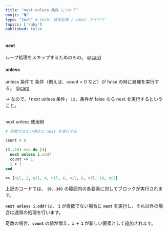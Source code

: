 ```yaml
---
title: "next unless 条件 について"
emoji: "🐈"
type: "tech" # tech: 技術記事 / idea: アイデア
topics: ['ruby']
published: false
---
```


#### next
ループ処理をスキップするためのもの。
@[card](https://uxmilk.jp/22979)

#### unless
unless 条件で 条件（例えば、count > 0 など）が false の時に処理を実行する。
@[card](https://www.sejuku.net/blog/15923)

→ なので、「next unless 条件」 は、条件が false なら next を実行するということ。

<br>
next unless 使用例

```rb
# 奇数ではない場合に next を実行する

count = 0

(0..10).map do |i|
  next unless i.odd?
  count += 1
  i + 1
end

=> [nil, 2, nil, 4, nil, 6, nil, 8, nil, 10, nil]
```

上記のコードでは、 **`(0..10)`** の範囲内の各要素に対してブロックが実行されます。

**`next unless i.odd?`** は、 **`i`** が奇数でない場合に **`next`** を実行し、それ以外の場合は通常の処理を行います。

奇数の場合、**`count`** の値が増え、**`i + 1`** が新しい要素として追加されます。
